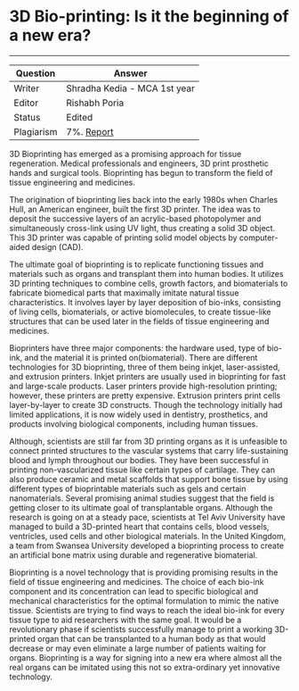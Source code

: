 # 3D Bio-printing: Is it the beginning of a new era?
---

| Question   | Answer                                                            |
| ---------- | ----------------------------------------------------------------- |
| Writer     |Shradha Kedia - MCA 1st year                                    |
| Editor     | Rishabh Poria                                                      |
| Status     | Edited |
| Plagiarism | 7%. [Report](https://github.com/RishPoria/Srijan-2021/blob/main/articles/plagReports/3D-BioPrinting.pdf)|

  3D Bioprinting has emerged as a promising approach for tissue regeneration. Medical professionals and engineers, 3D print prosthetic hands and surgical tools. Bioprinting has begun to transform the field of tissue engineering and medicines. 
	
The origination of bioprinting lies back into the early 1980s when Charles Hull, an American engineer, built the first 3D printer. The idea was to deposit the successive layers of an acrylic-based photopolymer and simultaneously cross-link using UV light, thus creating a solid 3D object. This 3D printer was capable of printing solid model objects by computer-aided design (CAD). 
	
The ultimate goal of bioprinting is to replicate functioning tissues and materials such as organs and transplant them into human bodies. It utilizes 3D printing techniques to combine cells, growth factors, and biomaterials to fabricate biomedical parts that maximally imitate natural tissue characteristics. It involves layer by layer deposition of bio-inks, consisting of living cells, biomaterials, or active biomolecules, to create tissue-like structures that can be used later in the fields of tissue engineering and medicines.
	
Bioprinters have three major components: the hardware used, type of bio-ink, and the material it is printed on(biomaterial). There are different technologies for 3D bioprinting, three of them being inkjet, laser-assisted, and extrusion printers. Inkjet printers are usually used in bioprinting for fast and large-scale products. Laser printers provide high-resolution printing; however, these printers are pretty expensive. Extrusion printers print cells layer-by-layer to create 3D constructs. Though the technology initially had limited applications, it is now widely used in dentistry, prosthetics, and products involving biological components, including human tissues.
	
Although, scientists are still far from 3D printing organs as it is unfeasible to connect printed structures to the vascular systems that carry life-sustaining blood and lymph throughout our bodies. They have been successful in printing non-vascularized tissue like certain types of cartilage. They can also produce ceramic and metal scaffolds that support bone tissue by using different types of bioprintable materials such as gels and certain nanomaterials. Several promising animal studies suggest that the field is getting closer to its ultimate goal of transplantable organs. Although the research is going on at a steady pace, scientists at Tel Aviv University have managed to build a 3D-printed heart that contains cells, blood vessels, ventricles, used cells and other biological materials. In the United Kingdom, a team from Swansea University developed a bioprinting process to create an artificial bone matrix using durable and regenerative biomaterial.
	
Bioprinting is a novel technology that is providing promising results in the field of tissue engineering and medicines. The choice of each bio-ink component and its concentration can lead to specific biological and mechanical characteristics for the optimal formulation to mimic the native tissue. Scientists are trying to find ways to reach the ideal bio-ink for every tissue type to aid researchers with the same goal. It would be a revolutionary phase if scientists successfully manage to print a working 3D-printed organ that can be transplanted to a human body as that would decrease or may even eliminate a large number of patients waiting for organs. Bioprinting is a way for signing into a new era where almost all the real organs can be imitated using this not so extra-ordinary yet innovative technology.
